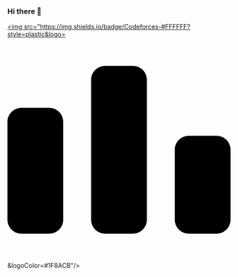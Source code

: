 ### Hi there 👋
<a href="(https://codeforces.com/profile/trolgod0914)" target="_blank"><img src="https://img.shields.io/badge/Codeforces-#FFFFFF?style=plastic&logo=<svg role="img" viewBox="0 0 24 24" xmlns="http://www.w3.org/2000/svg"><title>Codeforces</title><path d="M4.5 7.5C5.328 7.5 6 8.172 6 9v10.5c0 .828-.672 1.5-1.5 1.5h-3C.673 21 0 20.328 0 19.5V9c0-.828.673-1.5 1.5-1.5h3zm9-4.5c.828 0 1.5.672 1.5 1.5v15c0 .828-.672 1.5-1.5 1.5h-3c-.827 0-1.5-.672-1.5-1.5v-15c0-.828.673-1.5 1.5-1.5h3zm9 7.5c.828 0 1.5.672 1.5 1.5v7.5c0 .828-.672 1.5-1.5 1.5h-3c-.828 0-1.5-.672-1.5-1.5V12c0-.828.672-1.5 1.5-1.5h3z"/></svg>&logoColor=#1F8ACB"/></a>
<!--
**trolgod0914/trolgod0914** is a ✨ _special_ ✨ repository because its `README.md` (this file) appears on your GitHub profile.

Here are some ideas to get you started:

- 🔭 I’m currently working on ...
- 🌱 I’m currently learning ...
- 👯 I’m looking to collaborate on ...
- 🤔 I’m looking for help with ...
- 💬 Ask me about ...
- 📫 How to reach me: ...
- 😄 Pronouns: ...
- ⚡ Fun fact: ...
-->

